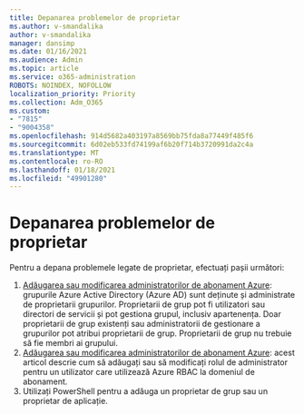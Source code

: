 ```yaml
---
title: Depanarea problemelor de proprietar
ms.author: v-smandalika
author: v-smandalika
manager: dansimp
ms.date: 01/16/2021
ms.audience: Admin
ms.topic: article
ms.service: o365-administration
ROBOTS: NOINDEX, NOFOLLOW
localization_priority: Priority
ms.collection: Adm_O365
ms.custom:
- "7815"
- "9004358"
ms.openlocfilehash: 914d5682a403197a8569bb75fda8a77449f485f6
ms.sourcegitcommit: 6d02eb533fd74199af6b20f714b3720991da2c4a
ms.translationtype: MT
ms.contentlocale: ro-RO
ms.lasthandoff: 01/18/2021
ms.locfileid: "49901280"
---
```

# <a name="troubleshoot-owner-issues"></a>Depanarea problemelor de proprietar

Pentru a depana problemele legate de proprietar, efectuați pașii următori:

1. [Adăugarea sau modificarea administratorilor de abonament Azure](https://docs.microsoft.com/azure/active-directory/fundamentals/active-directory-accessmanagement-managing-group-owners): grupurile Azure Active Directory (Azure AD) sunt deținute și administrate de proprietarii grupurilor. Proprietarii de grup pot fi utilizatori sau directori de servicii și pot gestiona grupul, inclusiv apartenența. Doar proprietarii de grup existenți sau administratorii de gestionare a grupurilor pot atribui proprietarii de grup. Proprietarii de grup nu trebuie să fie membri ai grupului.
2. [Adăugarea sau modificarea administratorilor de abonament Azure](https://docs.microsoft.com/azure/cost-management-billing/manage/add-change-subscription-administrator): acest articol descrie cum să adăugați sau să modificați rolul de administrator pentru un utilizator care utilizează Azure RBAC la domeniul de abonament.
3. Utilizați PowerShell pentru a adăuga un proprietar de grup sau un proprietar de aplicație.

